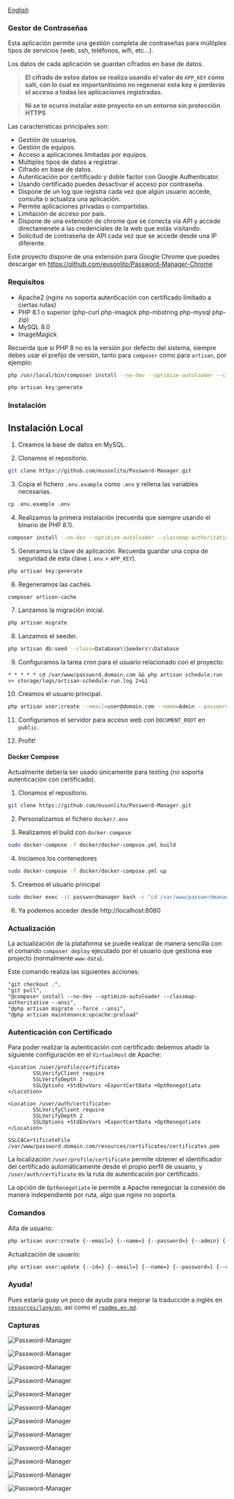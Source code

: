 [English](readme.md)

### Gestor de Contraseñas

Esta aplicación permite una gestión completa de contraseñas para múltiples tipos de servicios (web, ssh, teléfonos, wifi, etc...).

Los datos de cada aplicación se guardan cifrados en base de datos.

> **El cifrado de estos datos se realiza usando el valor de `APP_KEY` como salt, con lo cual es importantísimo no regenerar esta key o perderás el acceso a todas las aplicaciones registradas.**

> **Ni se te ocurra instalar este proyecto en un entorno sin protección HTTPS**

Las características principales son:

* Gestión de usuarios.
* Gestión de equipos.
* Acceso a aplicaciones limitadas por equipos.
* Múltiples tipos de datos a registrar.
* Cifrado en base de datos.
* Autenticación por certificado y doble factor con Google Authenticator.
* Usando certificado puedes desactivar el acceso por contraseña.
* Dispone de un log que registra cada vez que algún usuario accede, consulta o actualiza una aplicación.
* Permite aplicaciones privadas o compartidas.
* Limitación de acceso por país.
* Dispone de una extensión de chrome que se conecta vía API y accede directamenete a las credenciales de la web que estás visitando.
* Solicitud de contraseña de API cada vez que se accede desde una IP diferente.

Este proyecto dispone de una extensión para Google Chrome que puedes descargar en https://github.com/eusonlito/Password-Manager-Chrome

### Requisitos

- Apache2 (nginx no soporta autenticación con certificado limitado a ciertas rutas)
- PHP 8.1 o superior (php-curl php-imagick php-mbstring php-mysql php-zip)
- MySQL 8.0
- ImageMagick

Recuerda que si PHP 8 no es la versión por defecto del sistema, siempre debes usar el prefijo de versión, tanto para `composer` como para `artisan`, por ejemplo:

```bash
php /usr/local/bin/composer install --no-dev --optimize-autoloader --classmap-authoritative --ansi
```

```bash
php artisan key:generate
```

### Instalación

## Instalación Local

1. Creamos la base de datos en MySQL.

2. Clonamos el repositorio.

```bash
git clone https://github.com/eusonlito/Password-Manager.git
```

3. Copia el fichero `.env.example` como `.env` y rellena las variables necesarias.

```bash
cp .env.example .env
```

4. Realizamos la primera instalación (recuerda que siempre usando el binario de PHP 8.1).

```bash
composer install --no-dev --optimize-autoloader --classmap-authoritative --ansi
```

5. Generamos la clave de aplicación. Recuerda guardar una copia de seguridad de esta clave (`.env` > `APP_KEY`).

```bash
php artisan key:generate
```

6. Regeneramos las cachés.

```bash
composer artisan-cache
```

7. Lanzamos la migración inicial.

```bash
php artisan migrate
```

8. Lanzamos el seeder.

```bash
php artisan db:seed --class=Database\\Seeders\\Database
```

9. Configuramos la tarea cron para el usuario relacionado con el proyecto:

```
* * * * * cd /var/www/password.domain.com && php artisan schedule:run >> storage/logs/artisan-schedule-run.log 2>&1
```

10. Creamos el usuario principal.

```bash
php artisan user:create --email=user@domain.com --name=Admin --password=StrongPassword2 --admin
```

11. Configuramos el servidor para acceso web con `DOCUMENT_ROOT` en `public`.

12. Profit!

#### Docker Compose

Actualmente debería ser usado únicamente para testing (no soporta autenticación con certificado).

1. Clonamos el repositorio.

```bash
git clone https://github.com/eusonlito/Password-Manager.git
```

2. Personalizamos el fichero `docker/.env`

3. Realizamos el build con `docker-compose`

```bash
sudo docker-compose -f docker/docker-compose.yml build
```

4. Iniciamos los contenedores

```bash
sudo docker-compose -f docker/docker-compose.yml up
```

5. Creamos el usuario principal

```bash
sudo docker exec -it passwordmanager bash -c "cd /var/www/passwordmanager && php artisan user:create --email=user@domain.com --name=Admin --password=StrongPassword2 --admin"
```

6. Ya podemos acceder desde http://localhost:8080

### Actualización

La actualización de la plataforma se puede realizar de manera sencilla con el comando `composer deploy` ejecutado por el usuario que gestiona ese projecto (normalmente `www-data`).

Este comando realiza las siguientes acciones:

```
"git checkout .",
"git pull",
"@composer install --no-dev --optimize-autoloader --classmap-authoritative --ansi",
"@php artisan migrate --force --ansi",
"@php artisan maintenance:opcache:preload"
```

### Autenticación con Certificado

Para poder realizar la autenticación con certificado debemos añadir la siguiente configuración en el `VirtualHost` de Apache:

```
<Location /user/profile/certificate>
        SSLVerifyClient require
        SSLVerifyDepth 2
        SSLOptions +StdEnvVars +ExportCertData +OptRenegotiate
</Location>

<Location /user/auth/certificate>
        SSLVerifyClient require
        SSLVerifyDepth 2
        SSLOptions +StdEnvVars +ExportCertData +OptRenegotiate
</Location>

SSLCACertificateFile /var/www/password.domain.com/resources/certificates/certificates.pem
```

La localización `/user/profile/certificate` permite obtener el identificador del certificado automáticamente desde el propio perfil de usuario, y `/user/auth/certificate` es la ruta de autenticación por certificado.

La opción de `OptRenegotiate` le permite a Apache renegociar la conexión de manera independiente por ruta, algo que nginx no soporta.

### Comandos

Alta de usuario:

```bash
php artisan user:create {--email=} {--name=} {--password=} {--admin} {--readonly} {--teams=}
```

Actualización de usuario:

```bash
php artisan user:update {--id=} {--email=} {--name=} {--password=} {--certificate=} {--tfa_enabled=} {--admin=} {--readonly=} {--enabled=} {--teams=}
```

### Ayuda!

Pues estaría guay un poco de ayuda para mejorar la traducción a inglés en [`resources/lang/en`](resources/lang/en), así como el [`readme.en.md`](readme.en.md).

### Capturas

![Password-Manager](https://user-images.githubusercontent.com/644551/128019854-2d313657-29ec-48e8-bb8e-9802eb05858f.png)

![Password-Manager](https://user-images.githubusercontent.com/644551/128019842-4ea81ac4-a8c3-405a-92d5-d174b5997b93.png)

![Password-Manager](https://user-images.githubusercontent.com/644551/128019852-94612c82-03a3-4328-91d7-0c1c918056aa.png)

![Password-Manager](https://user-images.githubusercontent.com/644551/128019851-1b6f845a-c5cf-4870-b056-d86c1b9d46e2.png)

![Password-Manager](https://user-images.githubusercontent.com/644551/128019849-c63330dc-0c19-4ea6-90fe-c519c5b91091.png)

![Password-Manager](https://user-images.githubusercontent.com/644551/128019846-f44500b9-302b-47e6-91df-afe8918c732d.png)

![Password-Manager](https://user-images.githubusercontent.com/644551/128019845-03d88565-71e1-4cff-85a4-5c41042c72d6.png)

![Password-Manager](https://user-images.githubusercontent.com/644551/128019834-9ac49dbc-fcab-4129-aeea-8ca0906c99db.png)

![Password-Manager](https://user-images.githubusercontent.com/644551/128019829-8015cb2e-db1a-4100-8a0d-088e5e17411a.png)

![Password-Manager](https://user-images.githubusercontent.com/644551/128019826-dc34723b-e446-4541-b14c-36d7b4b81e16.png)

![Password-Manager](https://user-images.githubusercontent.com/644551/128019838-9bad81b4-1e9b-4591-a8c1-44193130a117.png)

![Password-Manager](https://user-images.githubusercontent.com/644551/128019844-f74e3b26-57fa-48b9-8849-0410f8e0b99b.png)

